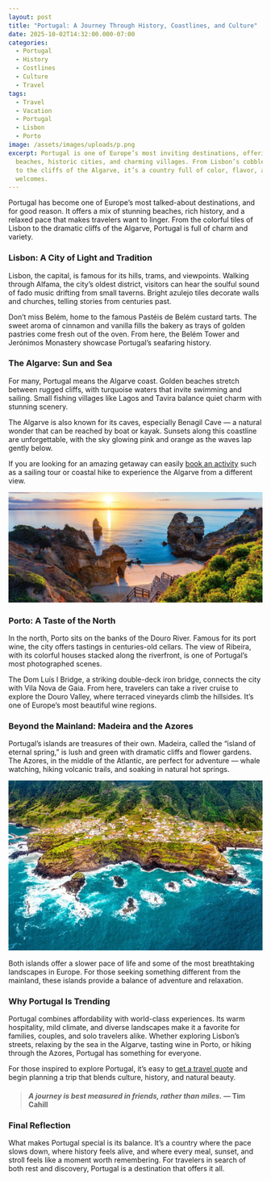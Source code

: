 ```yaml
---
layout: post
title: "Portugal: A Journey Through History, Coastlines, and Culture"
date: 2025-10-02T14:32:00.000-07:00
categories:
  - Portugal
  - History
  - Costlines
  - Culture
  - Travel
tags:
  - Travel
  - Vacation
  - Portugal
  - Lisbon
  - Porto
image: /assets/images/uploads/p.png
excerpt: Portugal is one of Europe’s most inviting destinations, offering golden
  beaches, historic cities, and charming villages. From Lisbon’s cobbled streets
  to the cliffs of the Algarve, it’s a country full of color, flavor, and warm
  welcomes.
---
```

Portugal has become one of Europe’s most talked-about destinations, and for good reason. It offers a mix of stunning beaches, rich history, and a relaxed pace that makes travelers want to linger. From the colorful tiles of Lisbon to the dramatic cliffs of the Algarve, Portugal is full of charm and variety.

### **Lisbon: A City of Light and Tradition**

Lisbon, the capital, is famous for its hills, trams, and viewpoints. Walking through Alfama, the city’s oldest district, visitors can hear the soulful sound of fado music drifting from small taverns. Bright azulejo tiles decorate walls and churches, telling stories from centuries past.

Don’t miss Belém, home to the famous Pastéis de Belém custard tarts. The sweet aroma of cinnamon and vanilla fills the bakery as trays of golden pastries come fresh out of the oven. From here, the Belém Tower and Jerónimos Monastery showcase Portugal’s seafaring history.

### **The Algarve: Sun and Sea**

For many, Portugal means the Algarve coast. Golden beaches stretch between rugged cliffs, with turquoise waters that invite swimming and sailing. Small fishing villages like Lagos and Tavira balance quiet charm with stunning scenery.

The Algarve is also known for its caves, especially Benagil Cave — a natural wonder that can be reached by boat or kayak. Sunsets along this coastline are unforgettable, with the sky glowing pink and orange as the waves lap gently below.

If you are looking for an amazing getaway can easily [book an activity](https://www.exoticca.com/us/tours/europe/15841-cultural-treasures-algarve-escape?advisor_token=soukeyna-traoredia-0195b832-d5eb-7350-a7a0-e70acf9266a0&utm_source=awin&utm_medium=affiliate&utm_campaign=us_en_awin_Cashback__SHOPTASTIC+PTE.+LTD._1528223_&sv1=affiliate&sv_campaign_id=1528223&awc=65768_1759455015_2594a7882dfb52ae6c19d5be680af4e8) such as a sailing tour or coastal hike to experience the Algarve from a different view.

![](/assets/images/uploads/lagrave.jpeg "Cultural Treasures & Algarve Escape Portugal in 13 Days, 11 Nights in Destination")

### **Porto: A Taste of the North**

In the north, Porto sits on the banks of the Douro River. Famous for its port wine, the city offers tastings in centuries-old cellars. The view of Ribeira, with its colorful houses stacked along the riverfront, is one of Portugal’s most photographed scenes.

The Dom Luís I Bridge, a striking double-deck iron bridge, connects the city with Vila Nova de Gaia. From here, travelers can take a river cruise to explore the Douro Valley, where terraced vineyards climb the hillsides. It’s one of Europe’s most beautiful wine regions.

### **Beyond the Mainland: Madeira and the Azores**

Portugal’s islands are treasures of their own. Madeira, called the “island of eternal spring,” is lush and green with dramatic cliffs and flower gardens. The Azores, in the middle of the Atlantic, are perfect for adventure — whale watching, hiking volcanic trails, and soaking in natural hot springs.

![](/assets/images/uploads/madeira-.jpg "Madeira")

Both islands offer a slower pace of life and some of the most breathtaking landscapes in Europe. For those seeking something different from the mainland, these islands provide a balance of adventure and relaxation.

### **Why Portugal Is Trending**

Portugal combines affordability with world-class experiences. Its warm hospitality, mild climate, and diverse landscapes make it a favorite for families, couples, and solo travelers alike. Whether exploring Lisbon’s streets, relaxing by the sea in the Algarve, tasting wine in Porto, or hiking through the Azores, Portugal has something for everyone.

For those inspired to explore Portugal, it’s easy to [get a travel quote](https://forms.gle/ZBeponc75D1hfRBN7) and begin planning a trip that blends culture, history, and natural beauty.

> #### *A journey is best measured in friends, rather than miles.* — Tim Cahill

### **Final Reflection**

What makes Portugal special is its balance. It’s a country where the pace slows down, where history feels alive, and where every meal, sunset, and stroll feels like a moment worth remembering. For travelers in search of both rest and discovery, Portugal is a destination that offers it all.
